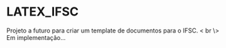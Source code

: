 <h1> LATEX_IFSC </h1>
<p>
Projeto a futuro para criar um template de documentos para o IFSC. < br \>
Em implementação...<br \ >
</p>
